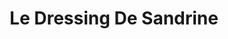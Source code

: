 ---
title: "Le Dressing De Sandrine"
url: /saint-calais/le-dressing-de-sandrine/
shop: vêtements
---